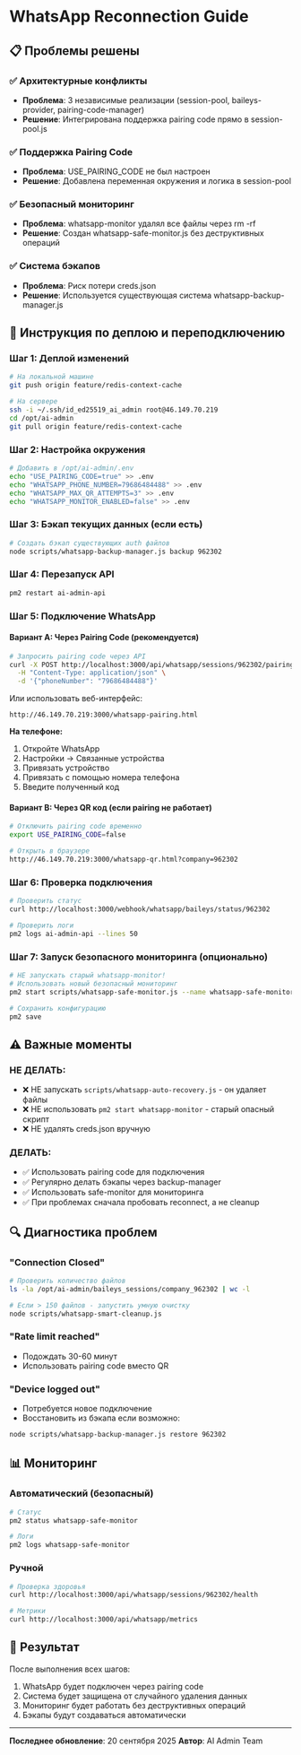 # WhatsApp Reconnection Guide

## 📋 Проблемы решены

### ✅ Архитектурные конфликты
- **Проблема**: 3 независимые реализации (session-pool, baileys-provider, pairing-code-manager)
- **Решение**: Интегрирована поддержка pairing code прямо в session-pool.js

### ✅ Поддержка Pairing Code
- **Проблема**: USE_PAIRING_CODE не был настроен
- **Решение**: Добавлена переменная окружения и логика в session-pool

### ✅ Безопасный мониторинг
- **Проблема**: whatsapp-monitor удалял все файлы через rm -rf
- **Решение**: Создан whatsapp-safe-monitor.js без деструктивных операций

### ✅ Система бэкапов
- **Проблема**: Риск потери creds.json
- **Решение**: Используется существующая система whatsapp-backup-manager.js

## 🚀 Инструкция по деплою и переподключению

### Шаг 1: Деплой изменений

```bash
# На локальной машине
git push origin feature/redis-context-cache

# На сервере
ssh -i ~/.ssh/id_ed25519_ai_admin root@46.149.70.219
cd /opt/ai-admin
git pull origin feature/redis-context-cache
```

### Шаг 2: Настройка окружения

```bash
# Добавить в /opt/ai-admin/.env
echo "USE_PAIRING_CODE=true" >> .env
echo "WHATSAPP_PHONE_NUMBER=79686484488" >> .env
echo "WHATSAPP_MAX_QR_ATTEMPTS=3" >> .env
echo "WHATSAPP_MONITOR_ENABLED=false" >> .env
```

### Шаг 3: Бэкап текущих данных (если есть)

```bash
# Создать бэкап существующих auth файлов
node scripts/whatsapp-backup-manager.js backup 962302
```

### Шаг 4: Перезапуск API

```bash
pm2 restart ai-admin-api
```

### Шаг 5: Подключение WhatsApp

#### Вариант A: Через Pairing Code (рекомендуется)

```bash
# Запросить pairing code через API
curl -X POST http://localhost:3000/api/whatsapp/sessions/962302/pairing-code \
  -H "Content-Type: application/json" \
  -d '{"phoneNumber": "79686484488"}'
```

Или использовать веб-интерфейс:
```
http://46.149.70.219:3000/whatsapp-pairing.html
```

**На телефоне:**
1. Откройте WhatsApp
2. Настройки → Связанные устройства
3. Привязать устройство
4. Привязать с помощью номера телефона
5. Введите полученный код

#### Вариант B: Через QR код (если pairing не работает)

```bash
# Отключить pairing code временно
export USE_PAIRING_CODE=false

# Открыть в браузере
http://46.149.70.219:3000/whatsapp-qr.html?company=962302
```

### Шаг 6: Проверка подключения

```bash
# Проверить статус
curl http://localhost:3000/webhook/whatsapp/baileys/status/962302

# Проверить логи
pm2 logs ai-admin-api --lines 50
```

### Шаг 7: Запуск безопасного мониторинга (опционально)

```bash
# НЕ запускать старый whatsapp-monitor!
# Использовать новый безопасный мониторинг
pm2 start scripts/whatsapp-safe-monitor.js --name whatsapp-safe-monitor

# Сохранить конфигурацию
pm2 save
```

## ⚠️ Важные моменты

### НЕ ДЕЛАТЬ:
- ❌ НЕ запускать `scripts/whatsapp-auto-recovery.js` - он удаляет файлы
- ❌ НЕ использовать `pm2 start whatsapp-monitor` - старый опасный скрипт
- ❌ НЕ удалять creds.json вручную

### ДЕЛАТЬ:
- ✅ Использовать pairing code для подключения
- ✅ Регулярно делать бэкапы через backup-manager
- ✅ Использовать safe-monitor для мониторинга
- ✅ При проблемах сначала пробовать reconnect, а не cleanup

## 🔍 Диагностика проблем

### "Connection Closed"
```bash
# Проверить количество файлов
ls -la /opt/ai-admin/baileys_sessions/company_962302 | wc -l

# Если > 150 файлов - запустить умную очистку
node scripts/whatsapp-smart-cleanup.js
```

### "Rate limit reached"
- Подождать 30-60 минут
- Использовать pairing code вместо QR

### "Device logged out"
- Потребуется новое подключение
- Восстановить из бэкапа если возможно:
```bash
node scripts/whatsapp-backup-manager.js restore 962302
```

## 📊 Мониторинг

### Автоматический (безопасный)
```bash
# Статус
pm2 status whatsapp-safe-monitor

# Логи
pm2 logs whatsapp-safe-monitor
```

### Ручной
```bash
# Проверка здоровья
curl http://localhost:3000/api/whatsapp/sessions/962302/health

# Метрики
curl http://localhost:3000/api/whatsapp/metrics
```

## 🎯 Результат

После выполнения всех шагов:
1. WhatsApp будет подключен через pairing code
2. Система будет защищена от случайного удаления данных
3. Мониторинг будет работать без деструктивных операций
4. Бэкапы будут создаваться автоматически

---

**Последнее обновление**: 20 сентября 2025
**Автор**: AI Admin Team